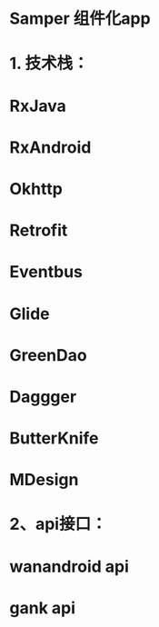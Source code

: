 # Samper 组件化app

# 1. 技术栈：
   # RxJava 
   # RxAndroid
   # Okhttp 
   # Retrofit
   # Eventbus
   # Glide
   # GreenDao
   # Daggger
   # ButterKnife
   # MDesign
   
# 2、api接口：
   # wanandroid  api
   # gank  api
